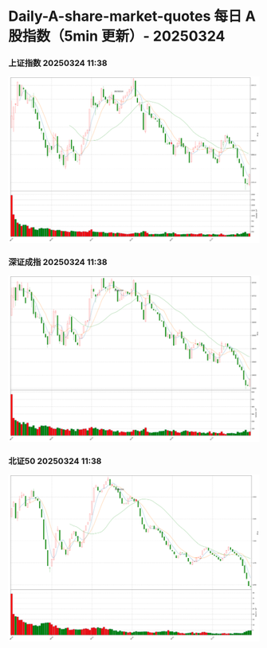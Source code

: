 
# Daily-A-share-market-quotes 每日 A 股指数（5min 更新）- 20250324

### 上证指数 20250324 11:38
![](./fig/2025/3/20250324-sh000001.png)

### 深证成指 20250324 11:38
![](./fig/2025/3/20250324-sz399001.png)

### 北证50 20250324 11:38
![](./fig/2025/3/20250324-bj899050.png)

